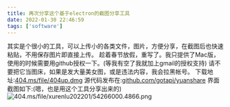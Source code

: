 ```yaml
---
title: 再次分享这个基于electron的截图分享工具
date: 2022-01-30 22:46:59
tags: ['software']
---
```


其实是个很小的工具，可以上传小的各类文件，图片，方便分享，在截图后也快速粘贴，不用保存图片即直接上传。
趁着春节放假，重写了。我只提供了Mac版，使用的时候需要用github授权一下。(等我有空了我就加上gmail的授权支持)
请不要把它当图床，如果是发大量美女图，或是违法内容，我会拉黑帐号。
下载地址:[404.ms/file/404up.dmg](https://404.ms/file/404up.dmg)
源代码发布在:[github.com/gotapi/yuanshare](https://github.com/gotapi/yuanshare)
界面截图如下:(嗯，也是用这个工具分享出来的)
![404.ms/file/xurenlu202201/54266000.4866.png](https://404.ms/file/xurenlu202201/54266000.4866.png)

